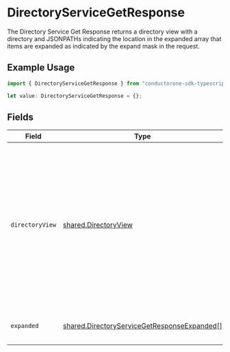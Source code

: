 # DirectoryServiceGetResponse

The Directory Service Get Response returns a directory view with a directory and JSONPATHs indicating the
 location in the expanded array that items are expanded as indicated by the expand mask in the request.

## Example Usage

```typescript
import { DirectoryServiceGetResponse } from "conductorone-sdk-typescript/sdk/models/shared";

let value: DirectoryServiceGetResponse = {};
```

## Fields

| Field                                                                                                                                                                            | Type                                                                                                                                                                             | Required                                                                                                                                                                         | Description                                                                                                                                                                      |
| -------------------------------------------------------------------------------------------------------------------------------------------------------------------------------- | -------------------------------------------------------------------------------------------------------------------------------------------------------------------------------- | -------------------------------------------------------------------------------------------------------------------------------------------------------------------------------- | -------------------------------------------------------------------------------------------------------------------------------------------------------------------------------- |
| `directoryView`                                                                                                                                                                  | [shared.DirectoryView](../../../sdk/models/shared/directoryview.md)                                                                                                              | :heavy_minus_sign:                                                                                                                                                               | The directory view contains a directory and an app_path which is a JSONPATH set to the location in the expand mask that the expanded app will live if requested by the expander. |
| `expanded`                                                                                                                                                                       | [shared.DirectoryServiceGetResponseExpanded](../../../sdk/models/shared/directoryservicegetresponseexpanded.md)[]                                                                | :heavy_minus_sign:                                                                                                                                                               | List of serialized related objects.                                                                                                                                              |